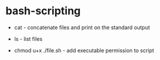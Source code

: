 # bash-scripting

- cat - concatenate files and print on the standard output
- ls - list files

- chmod u+x ./file.sh - add executable permission to script

